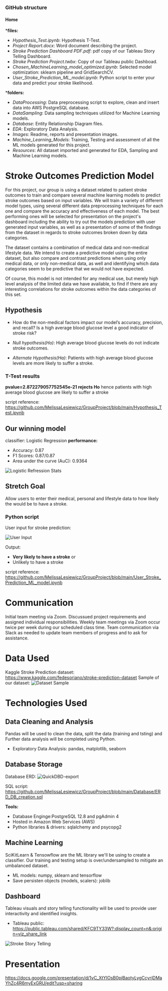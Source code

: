 ### GitHub structure
#### Home


***files:**
- *Hypothesis_Test.ipynb*: Hypothesis T-Test.
- *Project Report.docx*: Word document describing the project.
- *Stroke Prediction Dashboard PDF.pdf*: pdf copy of our Tableau Story Telling Dashboard.
- *Stroke Prediction Project.twbx*: Copy of our Tableau public Dashboad.
- *Chosen_MachineLearning_model_optimized.ipynb*: Selected model optimization: sklearn pipeline and GridSearchCV.
- *User_Stroke_Prediction_ML_model.ipynb*: Python script to enter your data and predict your stroke likelihood.

***folders:**
- *DataProcessing*: Data preprocessing script to explore, clean and insert data into AWS PostgreSQL database.
- *DataSampling*: Data sampling techniques utilized for Machine Learning models.
- *Database*: Entity Relationship Diagram files.
- *EDA*: Exploratory Data Analysis.
- *Images*: Readme, reports and presentation images.
- *Machine_Learning_Models*: Training, Testing and assessment of all the ML models generated for this project.
- *Resources*: All dataset imported and generated for EDA, Sampling and Machine Learning models.

# Stroke Outcomes Prediction Model

For this project, our group is using a dataset related to patient stroke outcomes to train and compare several machine learning models to predict stroke outcomes based on input variables. We will train a variety of different model types, using several different data preprocessing techniques for each one and compare the accuracy and effectiveness of each model. The best performing ones will be selected for presentation on the project's dashboard including the ability to try out the models prediction with user generated input variables, as well as a presentation of some of the findings from the dataset in regards to stroke outcomes broken down by data categories.

The dataset contains a combination of medical data and non-medical lifestyle data. We intend to create a predictive model using the entire dataset, but also compare and contrast predictions when using only medical data, or only non-medical data, as well and identifying which data categories seem to be predictive that we would not have expected.

Of course, this model is not intended for any medical use, but merely high level analysis of the limited data we have available, to find if there are any interesting correlations for stroke outcomes within the data categories of this set.

## Hypothesis

- How do the non-medical factors impact our model’s accuracy, precision, and recall?
Is a high average blood glucose level a good indicator of stroke risk?

- *Null hypothesis(Ho)*: High average blood glucose levels do not indicate stroke outcomes.
- *Alternate Hypothesis(Ha)*: Patients with high average blood glucose levels are more likely to suffer a stroke.

### T-Test results

**pvalue=2.872279057752545e-21 rejects Ho** hence patients with high average blood glucose are likely to suffer a stroke


script reference: https://github.com/MelissaLesiewicz/GroupProject/blob/main/Hypothesis_Test.ipynb

## Our winning model 
classifier: Logistic Regression
**performance:**
- Accuracy: 0.87
- F1 Scores: 0.87/0.87
- Area under the curve (AuC): 0.9364

![Logistic Refression Stats](https://github.com/MelissaLesiewicz/GroupProject/blob/main/Images/LogisticRegression_AUC_0.93.png)


## Stretch Goal
Allow users to enter their medical, personal and lifestyle data to how likely the would be to have a stroke.

### Python script 

User input for stroke prediction:

![User Input](https://github.com/MelissaLesiewicz/GroupProject/blob/main/Images/ML_model_UserInput.png)

Output:

- **Very likely to have a stroke**
or
- Unlikely to have a stroke


script reference: https://github.com/MelissaLesiewicz/GroupProject/blob/main/User_Stroke_Prediction_ML_model.ipynb


# Communication
Initial team meeting via Zoom. Discussued project requirements and assigned individual responsibilities.
Weekly team meetings via Zoom occur twice per week during our scheduled class time.
Team communication via Slack as needed to update team members of progress and to ask for assistance.

# Data Used

Kaggle Stroke Prediction dataset: https://www.kaggle.com/fedesoriano/stroke-prediction-dataset
Sample of our dataset:
![Dataset Sample](https://user-images.githubusercontent.com/86027932/141658648-af4c5735-01f1-40b6-97e3-1f8d88a5c3f1.PNG)

# Technologies Used

## Data Cleaning and Analysis
Pandas will be used to clean the data, split the data (training and tsting) and Further data analysis will be completed using Python.

- Exploratory Data Analysis: pandas, matplotlib, seaborn

## Database Storage

Database ERD:
![QuickDBD-export](https://user-images.githubusercontent.com/86027932/141658675-42095895-4ae5-43ff-af67-31071984344a.png)

SQL script: https://github.com/MelissaLesiewicz/GroupProject/blob/main/Database/ERD_DB_creation.sql

**Tools:**
- Database Enginge:PostgreSQL 12.8 and pgAdmin 4 
- Hosted in Amazon Web Services (AWS)
- Python libraries & drivers: sqlalchemy and psycopg2

## Machine Learning
SciKitLearn & Tensowflow are the ML library we'll be using to create a classifier. Our training and testing setup is over/undersampled to mitigate an umbalanced dataset.

- ML models: numpy, sklearn and tensorflow 
- Save persisten objects (models, scalers): joblib

## Dashboard
Tableau visuals and story telling functionality will be used to provide user interactivity and identified insights.

- Tableau public: https://public.tableau.com/shared/KFC9TY33W?:display_count=n&:origin=viz_share_link

![Stroke Story Telling](https://github.com/MelissaLesiewicz/GroupProject/blob/main/Images/Tableau_Dashboard.png)



# Presentation
https://docs.google.com/presentation/d/1vC_XtYIOsB0pjBaotyLygCcyrjDMaYhZc4R6myExGRU/edit?usp=sharing



